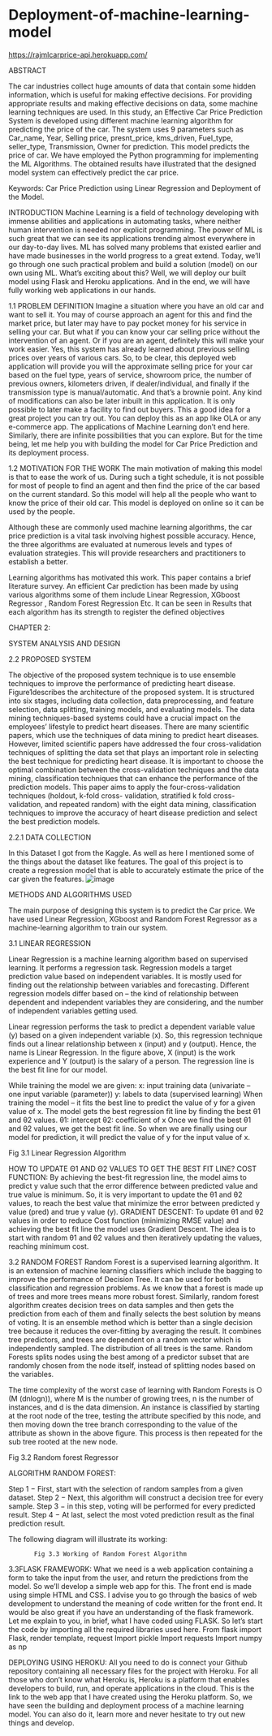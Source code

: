 # Deployment-of-machine-learning-model

https://rajmlcarprice-api.herokuapp.com/

ABSTRACT

The car industries collect huge amounts of data that contain some hidden information, which is useful for making effective decisions. For providing appropriate results and making effective decisions on data, some machine learning techniques are used. In this study, an Effective Car Price Prediction System is developed using different machine learning algorithm for predicting the price of the car. The system uses 9 parameters such as Car_name, Year, Selling price, presnt_price, kms_driven, Fuel_type, seller_type, Transmission, Owner for prediction. This model predicts the price of car. We have employed the Python programming for implementing the ML Algorithms. The obtained results have illustrated that the designed model system can effectively predict the car price.

Keywords: Car Price Prediction using Linear Regression and Deployment of the Model.





INTRODUCTION
Machine Learning is a field of technology developing with immense abilities and applications in automating tasks, where neither human intervention is needed nor explicit programming. The power of ML is such great that we can see its applications trending almost everywhere in our day-to-day lives. ML has solved many problems that existed earlier and have made businesses in the world progress to a great extend. Today, we’ll go through one such practical problem and build a solution (model) on our own using ML.
What’s exciting about this? Well, we will deploy our built model using Flask and Heroku applications. And in the end, we will have fully working web applications in our hands.

1.1 PROBLEM DEFINITION
Imagine a situation where you have an old car and want to sell it. You may of course approach an agent for this and find the market price, but later may have to pay pocket money for his service in selling your car. But what if you can know your car selling price without the intervention of an agent. Or if you are an agent, definitely this will make your work easier. Yes, this system has already learned about previous selling prices over years of various cars.
So, to be clear, this deployed web application will provide you will the approximate selling price for your car based on the fuel type, years of service, showroom price, the number of previous owners, kilometers driven, if dealer/individual, and finally if the transmission type is manual/automatic. And that’s a brownie point. Any kind of modifications can also be later inbuilt in this application. It is only possible to later make a facility to find out buyers. This a good idea for a great project you can try out. You can deploy this as an app like OLA or any e-commerce app. The applications of Machine Learning don’t end here. Similarly, there are infinite possibilities that you can explore. But for the time being, let me help you with building the model for Car Price Prediction and its deployment process.






1.2 MOTIVATION FOR THE WORK
The main motivation of making this model is that to ease the work of us. During such a tight schedule, it is not possible for most of people to find an agent and then find the price of the car based on the current standard. So this model will help all the people who want to know the price of their old car. This model is deployed on online so it can be used by the people.  

Although these are commonly used machine learning algorithms, the car price prediction is a vital task involving highest possible accuracy. Hence, the three algorithms are evaluated at numerous levels and types of evaluation strategies. This will provide researchers and practitioners to establish a better.

Learning algorithms has motivated this work. This paper contains a brief literature survey. An efficient Car prediction has been made by using various algorithms some of them include Linear Regression, XGboost Regressor , Random Forest Regression Etc. It can be seen in Results that each algorithm has its strength to register the defined objectives






CHAPTER 2:

SYSTEM ANALYSIS AND DESIGN

2.2 PROPOSED SYSTEM

The objective of the proposed system technique is to use ensemble techniques to improve the performance of predicting heart disease. Figure1describes the architecture of the proposed system. It is structured into six stages, including data collection, data preprocessing, and feature selection, data splitting, training models, and evaluating models.
The data mining techniques-based systems could have a crucial impact on the employees’ lifestyle to predict heart diseases. There are many scientific papers, which use the techniques of data mining to predict heart diseases. However, limited scientific papers have addressed the four cross-validation techniques of splitting the data set that plays an important role in selecting the best technique for predicting heart disease.
It is important to choose the optimal combination between the cross-validation techniques and the data mining, classification techniques that can enhance the performance of the prediction models. This paper aims to apply the four-cross-validation techniques (holdout, k-fold cross- validation, stratified k fold cross-validation, and repeated random) with the eight data mining, classification techniques to improve the accuracy of heart disease prediction and select the best prediction models.


2.2.1 DATA COLLECTION

In this Dataset I got from the Kaggle. As well as here I mentioned some of the things about the dataset like features. The goal of this project is to create a regression model that is able to accurately estimate the price of the car given the features.
![image](https://user-images.githubusercontent.com/90521823/169537321-3b928fa3-e584-4f93-a882-c4d2b1300c6d.png)


METHODS AND ALGORITHMS USED

The main purpose of designing this system is to predict the Car price. We have used Linear Regression, XGboost and Random Forest Regressor as a machine-learning algorithm to train our system.

3.1 LINEAR REGRESSION

Linear Regression is a machine learning algorithm based on supervised learning. It performs a regression task. Regression models a target prediction value based on independent variables. It is mostly used for finding out the relationship between variables and forecasting. Different regression models differ based on – the kind of relationship between dependent and independent variables they are considering, and the number of independent variables getting used.

Linear regression performs the task to predict a dependent variable value (y) based on a given independent variable (x). So, this regression technique finds out a linear relationship between x (input) and y (output). Hence, the name is Linear Regression. In the figure above, X (input) is the work experience and Y (output) is the salary of a person. The regression line is the best fit line for our model.

While training the model we are given: 
x: input training data (univariate – one input variable (parameter))
y: labels to data (supervised learning)
When training the model – it fits the best line to predict the value of y for a given value of x. The model gets the best regression fit line by finding the best θ1 and θ2 values.
θ1: intercept θ2: coefficient of x
Once we find the best θ1 and θ2 values, we get the best fit line. So when we are finally using our model for prediction, it will predict the value of y for the input value of x.
 

 
Fig 3.1 Linear Regression Algorithm

HOW TO UPDATE Θ1 AND Θ2 VALUES TO GET THE BEST FIT LINE?
COST FUNCTION:
By achieving the best-fit regression line, the model aims to predict y value such that the error difference between predicted value and true value is minimum. So, it is very important to update the θ1 and θ2 values, to reach the best value that minimize the error between predicted y value (pred) and true y value (y).
GRADIENT DESCENT: 
To update θ1 and θ2 values in order to reduce Cost function (minimizing RMSE value) and achieving the best fit line the model uses Gradient Descent. The idea is to start with random θ1 and θ2 values and then iteratively updating the values, reaching minimum cost.

3.2	RANDOM FOREST
Random Forest is a supervised learning algorithm. It is an extension of machine learning classifiers which include the bagging to improve the performance of Decision Tree.
It can be used for both classification and regression problems. As we know that a forest is made up of trees and more trees means more robust forest. Similarly, random forest algorithm creates decision trees on data samples and then gets the prediction from each of them and finally selects the best solution by means of voting. It is an ensemble method which is better than a single decision tree because it reduces the over-fitting by averaging the result. It combines tree predictors, and trees are dependent on a random vector which is independently sampled. The distribution of all trees is the same. Random Forests splits nodes using the best among of a predictor subset that are randomly chosen from the node itself, instead of splitting nodes based on the variables.

The time complexity of the worst case of learning with Random Forests is O (M (dnlogn)), where M is the number of growing trees, n is the number of instances, and d is the data dimension. An instance is classified by starting at the root node of the tree, testing the attribute specified by this node, and then moving down the tree branch corresponding to the value of the attribute as shown in the above figure. This process is then repeated for the sub tree rooted at the new node.
  
Fig 3.2 Random forest Regressor


ALGORITHM RANDOM FOREST:

Step 1 − First, start with the selection of random samples from a given dataset.
Step 2 − Next, this algorithm will construct a decision tree for every sample. 
Step 3 − in this step, voting will be performed for every predicted result.
Step 4 − At last, select the most voted prediction result as the final prediction result. 




The following diagram will illustrate its working:

           Fig 3.3 Working of Random Forest Algorithm
 

3.3FLASK FRAMEWORK:
What we need is a web application containing a form to take the input from the user, and return the predictions from the model. So we’ll develop a simple web app for this. The front end is made using simple HTML and CSS. I advise you to go through the basics of web development to understand the meaning of code written for the front end. It would be also great if you have an understanding of the flask framework.
Let me explain to you, in brief, what I have coded using FLASK.
So let’s start the code by importing all the required libraries used here.
From flask import Flask, render template, request
Import pickle
Import requests
Import numpy as np


DEPLOYING USING HEROKU:
All you need to do is connect your Github repository containing all necessary files for the project with Heroku. For all those who don’t know what Heroku is, Heroku is a platform that enables developers to build, run, and operate applications in the cloud.
This is the link to the web app that I have created using the Heroku platform. So, we have seen the building and deployment process of a machine learning model. You can also do it, learn more and never hesitate to try out new things and develop.


